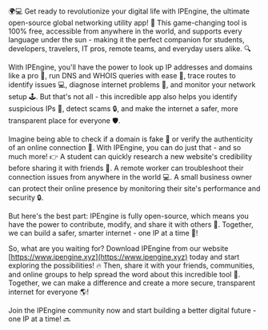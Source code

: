 🌍💻 Get ready to revolutionize your digital life with IPEngine, the ultimate open-source global networking utility app! 🚀 This game-changing tool is 100% free, accessible from anywhere in the world, and supports every language under the sun - making it the perfect companion for students, developers, travelers, IT pros, remote teams, and everyday users alike. 🔍

With IPEngine, you'll have the power to look up IP addresses and domains like a pro 📡, run DNS and WHOIS queries with ease 🔮, trace routes to identify issues 💻, diagnose internet problems 🚨, and monitor your network setup 🕹️. But that's not all - this incredible app also helps you identify suspicious IPs 👀, detect scams 🔒, and make the internet a safer, more transparent place for everyone 🛡️.

Imagine being able to check if a domain is fake 💸 or verify the authenticity of an online connection 📱. With IPEngine, you can do just that - and so much more! 👉 A student can quickly research a new website's credibility before sharing it with friends 🤝. A remote worker can troubleshoot their connection issues from anywhere in the world 💻. A small business owner can protect their online presence by monitoring their site's performance and security 🔒.

But here's the best part: IPEngine is fully open-source, which means you have the power to contribute, modify, and share it with others 💪. Together, we can build a safer, smarter internet - one IP at a time 🌟!

So, what are you waiting for? Download IPEngine from our website [https://www.ipengine.xyz](https://www.ipengine.xyz) today and start exploring the possibilities! 🔥 Then, share it with your friends, communities, and online groups to help spread the word about this incredible tool 📢. Together, we can make a difference and create a more secure, transparent internet for everyone 🌎!

Join the IPEngine community now and start building a better digital future - one IP at a time! 🔜